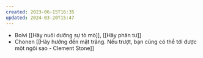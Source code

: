 ```yaml
---
created: 2023-06-15T16:35
updated: 2024-03-20T15:47
---
```

- Boivi [[Hãy nuôi dưỡng sự tò mò]], [[Hãy phản tư]]
- Chonen [[Hãy hướng đến mặt trăng. Nếu trượt, bạn cũng có thể tới được một ngôi sao - Clement Stone]]